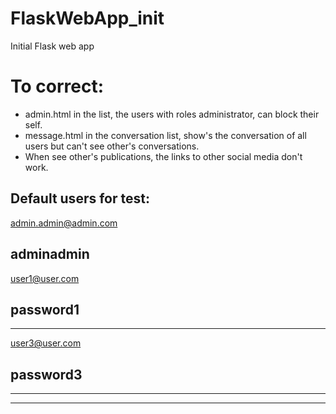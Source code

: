 # FlaskWebApp_init
Initial Flask web app

# To correct:

- admin.html in the list, the users with roles administrator, can block their self.
- message.html in the conversation list, show's the conversation of all users but can't see other's conversations.
- When see other's publications, the links to other social media don't work.

## Default users for test:

admin.admin@admin.com

adminadmin
-------------------------------
user1@user.com

password1
-------------------------------

-------------------------------
user3@user.com

password3
-------------------------------
-------------------------------

-------------------------------